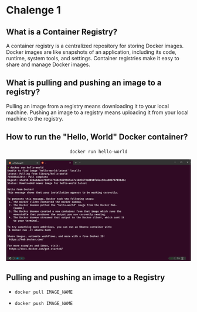# Chalenge 1

## What is a Container Registry?

 A container registry is a centralized repository for storing Docker images. Docker images are like snapshots of an application, including its code, runtime, system tools, and settings. Container registries make it easy to share and manage Docker images.

## What is pulling and pushing an image to a registry?

 Pulling an image from a registry means downloading it to your local machine. Pushing an image to a registry means uploading it from your local machine to the registry.

## How to run the "Hello, World" Docker container?

 <p align="center">
    <code>docker run hello-world</code>
</p>
<p align="center">
    <img style = "width:750px" src="imgs/Challange_1.png">
</p>

## Pulling and pushing an image to a Registry

* `docker pull IMAGE_NAME`
 
* `docker push IMAGE_NAME`


